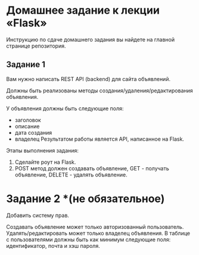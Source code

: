 # Домашнее задание к лекции «Flask»
Инструкцию по сдаче домашнего задания вы найдете на главной странице репозитория.

## Задание 1
Вам нужно написать REST API (backend) для сайта объявлений.

Должны быть реализованы методы создания/удаления/редактирования объявления.

У объявления должны быть следующие поля:

* заголовок
* описание
* дата создания
* владелец
Результатом работы является API, написанное на Flask.

Этапы выполнения задания:

1. Сделайте роут на Flask.
2. POST метод должен создавать объявление, GET - получать объявление, DELETE - удалять объявление.

# Задание 2 *(не обязательное)
Добавить систему прав.

Создавать объявление может только авторизованный пользователь. Удалять/редактировать может только владелец объявления. В таблице с пользователями должны быть как минимум следующие поля: идентификатор, почта и хэш пароля.